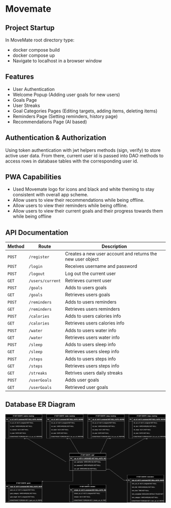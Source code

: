 # Movemate

## Project Startup

In MoveMate root directory type:

* docker compose build
* docker compose up
* Navigate to localhost in a browser window

## Features

* User Authentication
* Welcome Popup (Adding user goals for new users)
* Goals Page
* User Streaks
* Goal Categories Pages (Editing targets, adding items, deleting items)
* Reminders Page (Setting reminders, history page)
* Recommendations Page (AI based)


## Authentication & Authorization

Using token authentication with jwt helpers methods (sign, verify) to store active user data. From there, current user id is passed into DAO methods to access rows in database tables with the corresponding user id.

## PWA Capabilities

- Used Movemate logo for icons and black and white theming to stay consistent with overall app scheme.
- Allow users to view their recommendations while being offline.
- Allow users to view their reminders while being offline.
- Allow users to view their current goals and their progress towards them while being offline


## API Documentation

Method | Route                 | Description
------ | --------------------- | ---------
`POST` | `/register`           | Creates a new user account and returns the new user object
`POST` | `/login`              | Receives username and password
`POST` | `/logout`             | Log out the current user
`GET`  | `/users/current`      | Retrieves current user
`POST` | `/goals`              | Adds to users goals
`GET`  | `/goals`              | Retrieves users goals
`POST` | `/reminders`          | Adds to users reminders
`GET`  | `/reminders`          | Retrieves users reminders 
`POST` | `/calories`           | Adds to users calories info
`GET`  | `/calories`           | Retrieves users calories info
`POST` | `/water`              | Adds to users water info
`GET`  | `/water`              | Retrieves users water info
`POST` | `/sleep`              | Adds to users sleep info
`GET`  | `/sleep`              | Retrieves users sleep info
`POST` | `/steps`              | Adds to users steps info
`GET`  | `/steps`              | Retrieves users steps info
`GET`  | `/streaks`            | Retrives users daily streaks
`POST` | `/userGoals`          | Adds user goals
`GET`  | `/userGoals`          | Retrieved user goals


## Database ER Diagram

![](./frontend/src/static/images/movemate-er.drawio.png)
